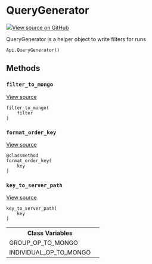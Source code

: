 # QueryGenerator

<!-- Insert buttons and diff -->


[![](https://www.tensorflow.org/images/GitHub-Mark-32px.png)View source on GitHub](https://www.github.com/wandb/client/tree/master/wandb/apis/public.py#L1732-L1826)




QueryGenerator is a helper object to write filters for runs

<pre class="devsite-click-to-copy prettyprint lang-py tfo-signature-link">
<code>Api.QueryGenerator()
</code></pre>



<!-- Placeholder for "Used in" -->


## Methods

<h3 id="filter_to_mongo"><code>filter_to_mongo</code></h3>

<a target="_blank" href="https://www.github.com/wandb/client/tree/master/wandb/apis/public.py#L1818-L1826">View source</a>

<pre class="devsite-click-to-copy prettyprint lang-py tfo-signature-link">
<code>filter_to_mongo(
    filter
)
</code></pre>




<h3 id="format_order_key"><code>format_order_key</code></h3>

<a target="_blank" href="https://www.github.com/wandb/client/tree/master/wandb/apis/public.py#L1751-L1767">View source</a>

<pre class="devsite-click-to-copy prettyprint lang-py tfo-signature-link">
<code>@classmethod</code>
<code>format_order_key(
    key
)
</code></pre>




<h3 id="key_to_server_path"><code>key_to_server_path</code></h3>

<a target="_blank" href="https://www.github.com/wandb/client/tree/master/wandb/apis/public.py#L1781-L1792">View source</a>

<pre class="devsite-click-to-copy prettyprint lang-py tfo-signature-link">
<code>key_to_server_path(
    key
)
</code></pre>








<!-- Tabular view -->
<table>
<tr><th>Class Variables</th></tr>

<tr>
<td>
GROUP_OP_TO_MONGO<a id="GROUP_OP_TO_MONGO"></a>
</td>
<td>

</td>
</tr><tr>
<td>
INDIVIDUAL_OP_TO_MONGO<a id="INDIVIDUAL_OP_TO_MONGO"></a>
</td>
<td>

</td>
</tr>
</table>

